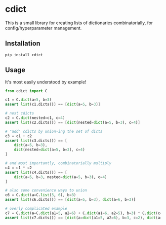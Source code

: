 # cdict

This is a small library for creating lists of dictionaries combinatorially, for config/hyperparameter management.

## Installation

`pip install cdict`

## Usage

It's most easily understood by example!

```python
from cdict import C

c1 = C.dict(a=5, b=3)
assert list(c1.dicts()) == [dict(a=5, b=3)]

# nest cdicts
c2 = C.dict(nested=c1, c=4)
assert list(c2.dicts()) == [dict(nested=dict(a=5, b=3), c=4)]

# "add" cdicts by union-ing the set of dicts
c3 = c1 + c2
assert list(c3.dicts()) == [
    dict(a=5, b=3),
    dict(nested=dict(a=5, b=3), c=4)
]

# and most importantly, combinatorially multiply
c4 = c1 * c2
assert list(c4.dicts()) == [
    dict(a=5, b=3, nested=dict(a=5, b=3), c=4)
]

# also some convenience ways to union
c6 = C.dict(a=C.list(5, 6), b=3)
assert list(c6.dicts()) == [dict(a=5, b=3), dict(a=6, b=3)]

# overly complicated example
c7 = C.dict(a=C.dict(a1=5, a2=6) + C.dict(a1=6, a2=5), b=3) * C.dict(c=2)
assert list(c7.dicts()) == [dict(a=dict(a1=5, a2=6), b=3, c=2), dict(a=dict(a1=6, a2=5), b=3, c=2)]
```
